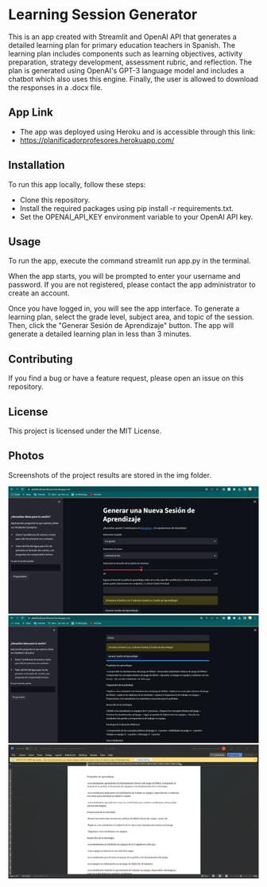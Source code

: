 # Learning Session Generator
This is an app created with Streamlit and OpenAI API that generates a detailed learning plan for primary education teachers in Spanish. The learning plan includes components such as learning objectives, activity preparation, strategy development, assessment rubric, and reflection. The plan is generated using OpenAI's GPT-3 language model and includes a chatbot which also uses this engine. Finally, the user is allowed to download the responses in a .docx file. 

## App Link
* The app was deployed using Heroku and is accessible through this link: 
* https://planificadorprofesores.herokuapp.com/

## Installation
To run this app locally, follow these steps:

* Clone this repository.
* Install the required packages using pip install -r requirements.txt.
* Set the OPENAI_API_KEY environment variable to your OpenAI API key.

## Usage
To run the app, execute the command streamlit run app.py in the terminal.

When the app starts, you will be prompted to enter your username and password. If you are not registered, please contact the app administrator to create an account.

Once you have logged in, you will see the app interface. To generate a learning plan, select the grade level, subject area, and topic of the session. Then, click the "Generar Sesión de Aprendizaje" button. The app will generate a detailed learning plan in less than 3 minutes.

## Contributing
If you find a bug or have a feature request, please open an issue on this repository.

## License
This project is licensed under the MIT License.

## Photos
Screenshots of the project results are stored in the img folder.

![Alt text](img/1.jpg) 
![Alt text](img/2.jpg) 
![Alt text](img/6.jpg) 

 
